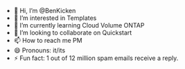 - 👋 Hi, I’m @BenKicken
- 👀 I’m interested in Templates
- 🌱 I’m currently learning Cloud Volume ONTAP
- 💞️ I’m looking to collaborate on Quickstart
- 📫 How to reach me PM
- 😄 Pronouns: it/its
- ⚡ Fun fact: 1 out of 12 million spam emails receive a reply.

<!---
BenKicken/BenKicken is a ✨ special ✨ repository because its `README.md` (this file) appears on your GitHub profile.
You can click the Preview link to take a look at your changes.
--->
